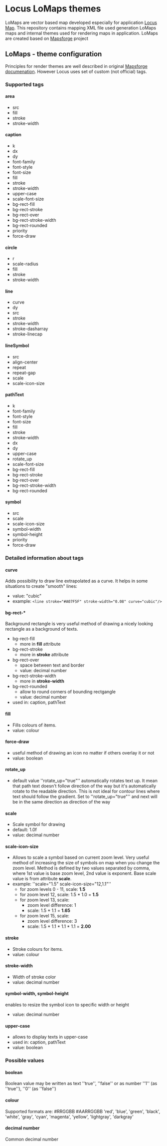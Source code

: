 # Locus LoMaps themes

LoMaps are vector based map developed especially for application [Locus Map](http://www.locusmap.eu). This repository contains mapping XML file used generation LoMaps maps and internal themes used for rendering maps in application. LoMaps are created based on [Mapsforge](https://github.com/mapsforge/mapsforge) project

## LoMaps - theme configuration

Principles for render themes are well described in original [Mapsforge documenation](https://github.com/mapsforge/mapsforge/blob/master/docs/Rendertheme.md). However Locus uses set of custom (not official) tags.

### Supported tags
#### area
*  src
*  fill
*  stroke
*  stroke-width
#### caption
*  k
*  dx
*  dy
*  font-family
*  font-style
*  font-size
*  fill
*  stroke
*  stroke-width
*  upper-case
*  scale-font-size
*  bg-rect-fill
*  bg-rect-stroke
*  bg-rect-over
*  bg-rect-stroke-width
*  bg-rect-rounded
*  priority
*  force-draw
#### circle
*  r
*  scale-radius
*  fill
*  stroke
*  stroke-width
#### line
*  curve
*  dy
*  src
*  stroke
*  stroke-width
*  stroke-dasharray
*  stroke-linecap
#### lineSymbol
*  src
*  align-center
*  repeat
*  repeat-gap
*  scale
*  scale-icon-size
#### pathText
*  k
*  font-family
*  font-style
*  font-size
*  fill
*  stroke
*  stroke-width
*  dx
*  dy
*  upper-case
*  rotate_up
*  scale-font-size
*  bg-rect-fill
*  bg-rect-stroke
*  bg-rect-over
*  bg-rect-stroke-width
*  bg-rect-rounded
#### symbol
*  src
*  scale
*  scale-icon-size
*  symbol-width
*  symbol-height
*  priority
*  force-draw

### Detailed information about tags
#### curve
Adds possibility to draw line extrapolated as a curve. It helps in some situations to create "smooth" lines:
*  value: "cubic"
*  example: `<line stroke="#A07F5F" stroke-width="0.08" curve="cubic"/>`
#### bg-rect-*
Background rectangle is very useful method of drawing a nicely looking rectangle as a background of texts.
*  bg-rect-fill
      * more in **fill**  attribute
*  bg-rect-stroke
      * more in **stroke**  attribute
*  bg-rect-over
      * space between text and border
      * value: decimal number
*  bg-rect-stroke-width
      * more in **stroke-width**
*  bg-rect-rounded
      * allow to round corners of bounding rectgangle
      * value: decimal number
*  used in: caption, pathText
#### fill
*  Fills colours of items.
*  value: colour
#### force-draw
*  useful method of drawing an icon no matter if others overlay it or not
*  value: boolean
#### rotate_up
*  default value ''rotate_up="true"''  automatically rotates text up. It mean that path text doesn't follow direction of the way but it's automatically rotate to the readable direction. This is not ideal for contour lines where text should follow the gradient. Set to ''rotate_up="true"''  and next will be in the same direction as direction of the way
#### scale
*  Scale symbol for drawing
*  default: 1.0f
*  value: decimal number
#### scale-icon-size
*  Allows to scale a symbol based on current zoom level. Very useful method of increasing the size of symbols on map when you change the zoom level. Method is defined by two values separated by comma, where 1st value is base zoom level, 2nd value is exponent. Base scale value is from attribute **scale**.
*  example: ''scale="1.5" scale-icon-size="12,1.1"''
      * for zoom levels 0 - 11, scale: **1.5**
      * for zoom level 12, scale: 1.5 * 1.0 = **1.5**
      * for zoom level 13, scale:
        * zoom level difference: 1
        * scale: 1.5 * 1.1 = **1.65**
      * for zoom level 15, scale:
        * zoom level difference: 3
        * scale: 1.5 * 1.1 * 1.1 * 1.1 = **2.00**
#### stroke
*  Stroke colours for items.
*  value: colour
#### stroke-width
*  Width of stroke color
*  value: decimal number
#### symbol-width, symbol-height
enables to resize the symbol icon to specific width or height
*  value: decimal number
#### upper-case
*  allows to display texts in upper-case
*  used in: caption, pathText
*  value: boolean

### Possible values
#### boolean
Boolean value may be written as text ''true'', ''false'' or as number ''1'' (as ''true''), ''0'' (as ''false'')
#### colour
Supported formats are: #RRGGBB #AARRGGBB 'red', 'blue', 'green', 'black', 'white', 'gray', 'cyan', 'magenta', 'yellow', 'lightgray', 'darkgray'
#### decimal number
Common decimal number

